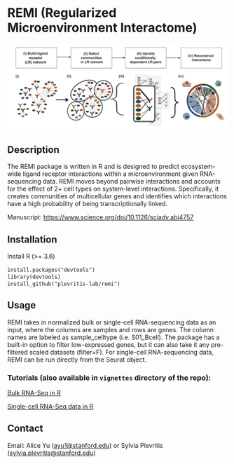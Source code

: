 # REMI (Regularized Microenvironment Interactome)

![plot](https://github.com/plevritis-lab/remi/blob/master/extra/remi_figure.png?raw=true)

## Description
The REMI package is written in R and is designed to predict ecosystem-wide ligand receptor interactions within a microenvironment given RNA-sequencing data. REMI moves beyond pairwise interactions and accounts for the effect of 2+ cell types on system-level interactions. Specifically, it creates communities of multicellular genes and identifies which interactions have a high probability of being transcriptionally linked. 

Manuscript: https://www.science.org/doi/10.1126/sciadv.abi4757

## Installation

Install R (>= 3.6) 
```
install.packages("devtools")
library(devtools)
install_github("plevritis-lab/remi")
```

## Usage

REMI takes in normalized bulk or single-cell RNA-sequencing data as an input, where the columns are samples and rows are genes. The column names are labeled as sample_celltype (i.e. S01_Bcell). The package has a built-in option to filter low-expressed genes, but it can also take it any pre-filtered scaled datasets (filter=F). For single-cell RNA-sequencing data, REMI can be run directly from the Seurat object.

### Tutorials (also available in  `vignettes` directory of the repo):

[Bulk RNA-Seq in R](http://htmlpreview.github.io/?https://github.com/plevritis-lab/remi/blob/master/vignettes/REMI_Tutorial.html)

[Single-cell RNA-Seq data in R](http://htmlpreview.github.io/?https://github.com/ayu1/remi/blob/master/vignettes/singleCell_REMITutorial.html)


## Contact
Email: Alice Yu (ayu1@stanford.edu) or Sylvia Plevritis (sylvia.plevritis@stanford.edu)
